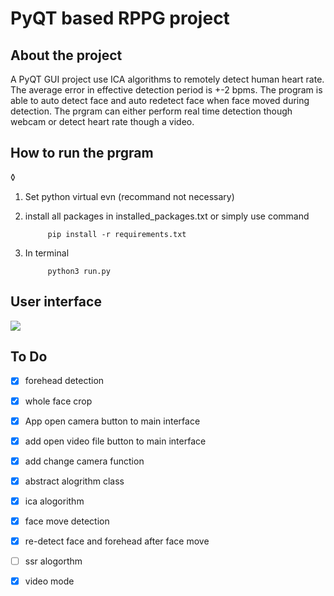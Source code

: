 # PyQT based RPPG project 

## About the project 
A PyQT GUI project use ICA algorithms to remotely detect human heart rate. The average error in effective detection period is +-2 bpms. The program is able to auto detect face and auto redetect face when face moved during detection. The prgram can either perform real time detection though webcam or detect heart rate though a video. 

## How to run the prgram
◊
1. Set python virtual evn (recommand not necessary)


2. install all packages in installed_packages.txt or simply use command 

            pip install -r requirements.txt 

3. In terminal 

            python3 run.py 


## User interface 
![](image/../../image/UI.png)

## To Do 
- [x] forehead detection 
- [x] whole face crop 
- [x] App open camera button to main interface 
- [x] add open video file button to main interface 
- [x] add change camera function 
- [x] abstract alogrithm class 
- [x] ica alogorithm
- [x] face move detection 
- [x] re-detect face and forehead after face move  
- [ ] ssr alogorthm 
- [x] video mode 

